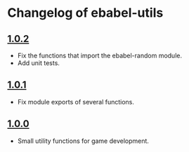 # Changelog of ebabel-utils

## [1.0.2](https://github.com/ebabel-eu/ebabel-utils/releases/tag/v1.0.2)
- Fix the functions that import the ebabel-random module.
- Add unit tests.

## [1.0.1](https://github.com/ebabel-eu/ebabel-utils/releases/tag/v1.0.1)
- Fix module exports of several functions.

## [1.0.0](https://github.com/ebabel-eu/ebabel-utils/releases/tag/v1.0.0)
- Small utility functions for game development.
